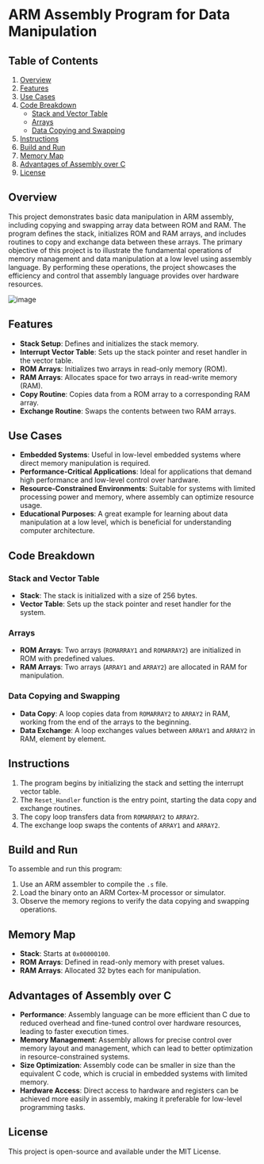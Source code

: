 # ARM Assembly Program for Data Manipulation

## Table of Contents
1. [Overview](#overview)
2. [Features](#features)
3. [Use Cases](#use-cases)
4. [Code Breakdown](#code-breakdown)
   - [Stack and Vector Table](#stack-and-vector-table)
   - [Arrays](#arrays)
   - [Data Copying and Swapping](#data-copying-and-swapping)
5. [Instructions](#instructions)
6. [Build and Run](#build-and-run)
7. [Memory Map](#memory-map)
8. [Advantages of Assembly over C](#advantages-of-assembly-over-c)
9. [License](#license)

## Overview
This project demonstrates basic data manipulation in ARM assembly, including copying and swapping array data between ROM and RAM. The program defines the stack, initializes ROM and RAM arrays, and includes routines to copy and exchange data between these arrays. The primary objective of this project is to illustrate the fundamental operations of memory management and data manipulation at a low level using assembly language. By performing these operations, the project showcases the efficiency and control that assembly language provides over hardware resources.

![image](https://github.com/user-attachments/assets/b7586d3c-71bd-42b1-bb2b-22894d1db77c)

## Features
- **Stack Setup**: Defines and initializes the stack memory.
- **Interrupt Vector Table**: Sets up the stack pointer and reset handler in the vector table.
- **ROM Arrays**: Initializes two arrays in read-only memory (ROM).
- **RAM Arrays**: Allocates space for two arrays in read-write memory (RAM).
- **Copy Routine**: Copies data from a ROM array to a corresponding RAM array.
- **Exchange Routine**: Swaps the contents between two RAM arrays.

## Use Cases
- **Embedded Systems**: Useful in low-level embedded systems where direct memory manipulation is required.
- **Performance-Critical Applications**: Ideal for applications that demand high performance and low-level control over hardware.
- **Resource-Constrained Environments**: Suitable for systems with limited processing power and memory, where assembly can optimize resource usage.
- **Educational Purposes**: A great example for learning about data manipulation at a low level, which is beneficial for understanding computer architecture.

## Code Breakdown

### Stack and Vector Table
- **Stack**: The stack is initialized with a size of 256 bytes.
- **Vector Table**: Sets up the stack pointer and reset handler for the system.

### Arrays
- **ROM Arrays**: Two arrays (`ROMARRAY1` and `ROMARRAY2`) are initialized in ROM with predefined values.
- **RAM Arrays**: Two arrays (`ARRAY1` and `ARRAY2`) are allocated in RAM for manipulation.

### Data Copying and Swapping
- **Data Copy**: A loop copies data from `ROMARRAY2` to `ARRAY2` in RAM, working from the end of the arrays to the beginning.
- **Data Exchange**: A loop exchanges values between `ARRAY1` and `ARRAY2` in RAM, element by element.

## Instructions
1. The program begins by initializing the stack and setting the interrupt vector table.
2. The `Reset_Handler` function is the entry point, starting the data copy and exchange routines.
3. The copy loop transfers data from `ROMARRAY2` to `ARRAY2`.
4. The exchange loop swaps the contents of `ARRAY1` and `ARRAY2`.

## Build and Run
To assemble and run this program:
1. Use an ARM assembler to compile the `.s` file.
2. Load the binary onto an ARM Cortex-M processor or simulator.
3. Observe the memory regions to verify the data copying and swapping operations.

## Memory Map
- **Stack**: Starts at `0x00000100`.
- **ROM Arrays**: Defined in read-only memory with preset values.
- **RAM Arrays**: Allocated 32 bytes each for manipulation.

## Advantages of Assembly over C
- **Performance**: Assembly language can be more efficient than C due to reduced overhead and fine-tuned control over hardware resources, leading to faster execution times.
- **Memory Management**: Assembly allows for precise control over memory layout and management, which can lead to better optimization in resource-constrained systems.
- **Size Optimization**: Assembly code can be smaller in size than the equivalent C code, which is crucial in embedded systems with limited memory.
- **Hardware Access**: Direct access to hardware and registers can be achieved more easily in assembly, making it preferable for low-level programming tasks.

## License
This project is open-source and available under the MIT License.
